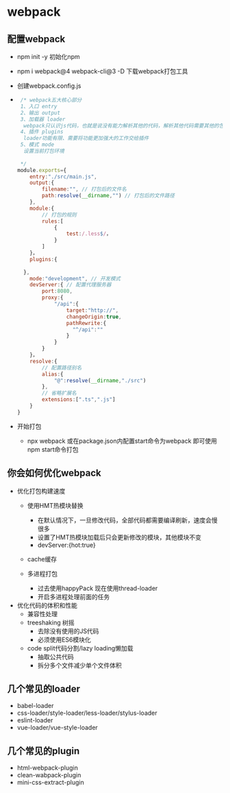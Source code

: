 # webpack

## 配置webpack

- npm init -y 初始化npm

- npm i webpack@4 webpack-cli@3 -D 下载webpack打包工具

- 创建webpack.config.js 

- ```js
   /* webpack五大核心部分
   1、入口 entry
   2、输出 output
   3、加载器 loader
   	webpack只认识js代码，也就是说没有能力解析其他的代码，解析其他代码需要其他的包配合
   4、插件 plugins
   	loader功能有限、需要将功能更加强大的工作交给插件
   5、模式 mode
   	设置当前打包环境
   
   */
  module.exports={
      entry:"./src/main.js",
      output:{
          filename:"", // 打包后的文件名
          path:resolve(__dirname,"") // 打包后的文件路径
      },
      module:{
          // 打包的规则
          rules:[
              {
                  test:/.less$/，
              }
          ]
      }，
      plugins:{
      	
  	},
      mode:"development", // 开发模式
      devServer:{ // 配置代理服务器
          port:8080,
          proxy:{
              "/api":{
                  target:"http://",
                  changeOrigin:true,
                  pathRewrite:{
                  	"^/api":""
                  }
              }
          }
      }，
      resolve:{
          // 配置路径别名
          alias:{
              "@":resolve(__dirname,"./src")
          },
          // 省略扩展名
          extensions:[".ts",".js"]
      }
  }
  
  
  ```

- 开始打包

  - npx webpack 或在package.json内配置start命令为webpack 即可使用npm start命令打包



## 你会如何优化webpack
  - 优化打包构建速度
    - 使用HMT热模块替换
      - 在默认情况下，一旦修改代码，全部代码都需要编译刷新，速度会慢很多
      - 设置了HMT热模块加载后只会更新修改的模块，其他模块不变
      - devServer:{hot:true}
    - cache缓存

    - 多进程打包
      - 过去使用happyPack 现在使用thread-loader
      - 开启多进程处理前面的任务
  - 优化代码的体积和性能
    - 兼容性处理
    - treeshaking 树摇
      - 去除没有使用的JS代码
      - 必须使用ES6模块化
    - code split代码分割/lazy loading懒加载
      - 抽取公共代码
      -  拆分多个文件减少单个文件体积

## 几个常见的loader
  - babel-loader
  - css-loader/style-loader/less-loader/stylus-loader
  - eslint-loader
  - vue-loader/vue-style-loader

## 几个常见的plugin
  - html-webpack-plugin
  - clean-wabpack-plugin
  - mini-css-extract-plugin